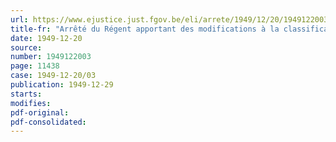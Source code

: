 ```yaml
---
url: https://www.ejustice.just.fgov.be/eli/arrete/1949/12/20/1949122003/justel
title-fr: "Arrêté du Régent apportant des modifications à la classification des communes et déterminant l'orthographe des noms des communes"
date: 1949-12-20
source:
number: 1949122003
page: 11438
case: 1949-12-20/03
publication: 1949-12-29
starts:
modifies:
pdf-original:
pdf-consolidated:
---
```


